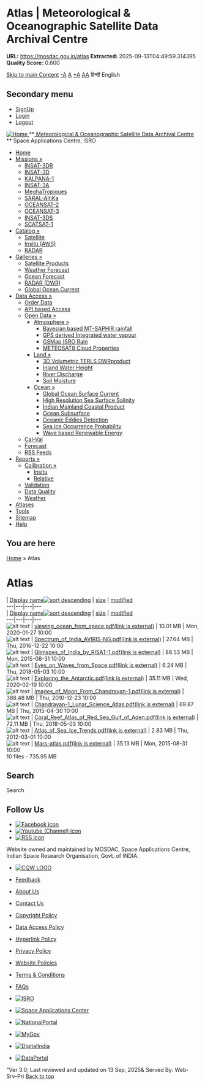 # Atlas | Meteorological & Oceanographic Satellite Data Archival Centre

**URL:** https://mosdac.gov.in/atlas
**Extracted:** 2025-09-13T04:49:59.314395
**Quality Score:** 0.600

[Skip to main Content](https://mosdac.gov.in/atlas#main-content "Skip to main Content")
[-A](javascript:;) [A](javascript:;) [+A](javascript:;)
[A](javascript:drupalHighContrast.enableStyles\(\))[A](javascript:drupalHighContrast.disableStyles\(\))
हिन्दी English
## Secondary menu
  * [SignUp](https://mosdac.gov.in/internal/registration)
  * [Login](https://mosdac.gov.in/internal/uops)
  * [Logout](https://mosdac.gov.in/internal/logout)

[ ![Home](https://mosdac.gov.in/sites/default/files/mosdac_small.png) ](https://mosdac.gov.in/ "Home")
**[ Meteorological & Oceanographic Satellite Data Archival Centre](https://mosdac.gov.in/ "Home") **
Space Applications Centre, ISRO 
  * [Home](https://mosdac.gov.in/)
  * [Missions »](https://mosdac.gov.in/atlas)
    * [INSAT-3DR](https://mosdac.gov.in/insat-3dr)
    * [INSAT-3D](https://mosdac.gov.in/insat-3d)
    * [KALPANA-1](https://mosdac.gov.in/kalpana-1)
    * [INSAT-3A](https://mosdac.gov.in/insat-3a)
    * [MeghaTropiques](https://mosdac.gov.in/megha-tropiques)
    * [SARAL-AltiKa](https://mosdac.gov.in/saral-altika)
    * [OCEANSAT-2](https://mosdac.gov.in/oceansat-2)
    * [OCEANSAT-3](https://mosdac.gov.in/oceansat-3)
    * [INSAT-3DS](https://mosdac.gov.in/insat-3ds)
    * [SCATSAT-1](https://mosdac.gov.in/scatsat-1)
  * [Catalog »](https://mosdac.gov.in/atlas)
    * [Satellite](https://mosdac.gov.in/internal/catalog-satellite)
    * [Insitu (AWS)](https://mosdac.gov.in/internal/catalog-insitu)
    * [RADAR](https://mosdac.gov.in/internal/catalog-radar)
  * [Galleries »](https://mosdac.gov.in/atlas)
    * [Satellite Products](https://mosdac.gov.in/internal/gallery)
    * [Weather Forecast](https://mosdac.gov.in/internal/gallery/weather)
    * [Ocean Forecast](https://mosdac.gov.in/internal/gallery/ocean)
    * [RADAR (DWR)](https://mosdac.gov.in/internal/gallery/dwr)
    * [Global Ocean Current](https://mosdac.gov.in/internal/gallery/current)
  * [Data Access »](https://mosdac.gov.in/atlas)
    * [Order Data](https://mosdac.gov.in/internal/uops)
    * [API based Access](https://mosdac.gov.in/downloadapi-manual)
    * [Open Data »](https://mosdac.gov.in/atlas)
      * [Atmosphere »](https://mosdac.gov.in/atlas)
        * [Bayesian based MT-SAPHIR rainfall](https://mosdac.gov.in/bayesian-based-mt-saphir-rainfall)
        * [GPS derived Integrated water vapour](https://mosdac.gov.in/gps-derived-integrated-water-vapour)
        * [GSMap ISRO Rain](https://mosdac.gov.in/gsmap-isro-rain)
        * [METEOSAT8 Cloud Properties](https://mosdac.gov.in/meteosat8-cloud-properties)
      * [Land »](https://mosdac.gov.in/atlas)
        * [3D Volumetric TERLS DWRproduct](https://mosdac.gov.in/3d-volumetric-terls-dwrproduct)
        * [Inland Water Height](https://mosdac.gov.in/inland-water-height)
        * [River Discharge](https://mosdac.gov.in/river-discharge)
        * [Soil Moisture](https://mosdac.gov.in/soil-moisture-0)
      * [Ocean »](https://mosdac.gov.in/atlas)
        * [Global Ocean Surface Current](https://mosdac.gov.in/global-ocean-surface-current)
        * [High Resolution Sea Surface Salinity](https://mosdac.gov.in/high-resolution-sea-surface-salinity)
        * [Indian Mainland Coastal Product](https://mosdac.gov.in/indian-mainland-coastal-product)
        * [Ocean Subsurface](https://mosdac.gov.in/ocean-subsurface)
        * [Oceanic Eddies Detection](https://mosdac.gov.in/oceanic-eddies-detection)
        * [Sea Ice Occurrence Probability](https://mosdac.gov.in/sea-ice-occurrence-probability)
        * [Wave based Renewable Energy](https://mosdac.gov.in/wave-based-renewable-energy)
    * [Cal-Val](https://mosdac.gov.in/internal/calval-data)
    * [Forecast](https://mosdac.gov.in/internal/forecast-menu)
    * [RSS Feeds](https://mosdac.gov.in/rss-feed "ISROCast")
  * [Reports »](https://mosdac.gov.in/atlas)
    * [Calibration »](https://mosdac.gov.in/atlas)
      * [Insitu](https://mosdac.gov.in/insitu)
      * [Relative](https://mosdac.gov.in/calibration-reports)
    * [Validation](https://mosdac.gov.in/validation-reports)
    * [Data Quality](https://mosdac.gov.in/data-quality)
    * [Weather](https://mosdac.gov.in/weather-reports)
  * [Atlases](https://mosdac.gov.in/atlases)
  * [Tools](https://mosdac.gov.in/tools)
  * [Sitemap](https://mosdac.gov.in/sitemap)
  * [Help](https://mosdac.gov.in/help)


## You are here
[Home](https://mosdac.gov.in/) » Atlas
# Atlas
| [Display name![sort descending](https://mosdac.gov.in/misc/arrow-desc.png)](https://mosdac.gov.in/atlas?sort=desc&order=Display%20name "sort by Display name") | [size](https://mosdac.gov.in/atlas?sort=asc&order=size "sort by size") | [modified](https://mosdac.gov.in/atlas?sort=asc&order=modified "sort by modified")  
---|---|---|---  
| [Display name![sort descending](https://mosdac.gov.in/misc/arrow-desc.png)](https://mosdac.gov.in/atlas?sort=desc&order=Display%20name "sort by Display name") | [size](https://mosdac.gov.in/atlas?sort=asc&order=size "sort by size") | [modified](https://mosdac.gov.in/atlas?sort=asc&order=modified "sort by modified")  
---|---|---|---  
![alt text](https://mosdac.gov.in/sites/all/modules/filebrowser/icons/application-pdf.png) | [viewing_ocean_from_space.pdf(link is external)](https://mosdac.gov.in/filebrowser/download/32) | 10.01 MB | Mon, 2020-01-27 10:00  
![alt text](https://mosdac.gov.in/sites/all/modules/filebrowser/icons/application-pdf.png) | [Spectrum_of_India_AVIRIS-NG.pdf(link is external)](https://mosdac.gov.in/filebrowser/download/31) | 27.64 MB | Thu, 2016-12-22 10:00  
![alt text](https://mosdac.gov.in/sites/all/modules/filebrowser/icons/application-pdf.png) | [Glimspes_of_India_by_RISAT-1.pdf(link is external)](https://mosdac.gov.in/filebrowser/download/30) | 88.53 MB | Mon, 2015-08-31 10:00  
![alt text](https://mosdac.gov.in/sites/all/modules/filebrowser/icons/application-pdf.png) | [Eyes_on_Waves_from_Space.pdf(link is external)](https://mosdac.gov.in/filebrowser/download/29) | 6.24 MB | Thu, 2018-05-03 10:00  
![alt text](https://mosdac.gov.in/sites/all/modules/filebrowser/icons/application-pdf.png) | [Exploring_the_Antarctic.pdf(link is external)](https://mosdac.gov.in/filebrowser/download/28) | 35.11 MB | Wed, 2020-02-19 10:00  
![alt text](https://mosdac.gov.in/sites/all/modules/filebrowser/icons/application-pdf.png) | [Images_of_Moon_From_Chandrayan-1.pdf(link is external)](https://mosdac.gov.in/filebrowser/download/27) | 388.48 MB | Thu, 2010-12-23 10:00  
![alt text](https://mosdac.gov.in/sites/all/modules/filebrowser/icons/application-pdf.png) | [Chandrayan-1_Lunar_Science_Atlas.pdf(link is external)](https://mosdac.gov.in/filebrowser/download/26) | 69.87 MB | Thu, 2015-04-30 10:00  
![alt text](https://mosdac.gov.in/sites/all/modules/filebrowser/icons/application-pdf.png) | [Coral_Reef_Atlas_of_Red_Sea_Gulf_of_Aden.pdf(link is external)](https://mosdac.gov.in/filebrowser/download/25) | 72.11 MB | Thu, 2018-05-03 10:00  
![alt text](https://mosdac.gov.in/sites/all/modules/filebrowser/icons/application-pdf.png) | [Atlas_of_Sea_Ice_Trends.pdf(link is external)](https://mosdac.gov.in/filebrowser/download/24) | 2.83 MB | Thu, 2012-03-01 10:00  
![alt text](https://mosdac.gov.in/sites/all/modules/filebrowser/icons/application-pdf.png) | [Mars-atlas.pdf(link is external)](https://mosdac.gov.in/filebrowser/download/23) | 35.13 MB | Mon, 2015-08-31 10:00  
10 files - 735.95 MB
## Search
Search 
## Follow Us
  * [![Facebook icon](https://mosdac.gov.in/sites/all/modules/social_media_links/libraries/elegantthemes/PNG/facebook.png)](https://www.facebook.com/mosdac.sac.isro "Facebook")
  * [![Youtube \(Channel\) icon](https://mosdac.gov.in/sites/all/modules/social_media_links/libraries/elegantthemes/PNG/youtube.png)](http://www.youtube.com/channel/UCDVkai9WIgY2ZgrlF_08Yeg "Youtube \(Channel\)")
  * [![RSS icon](https://mosdac.gov.in/sites/all/modules/social_media_links/libraries/elegantthemes/PNG/rss.png)](https://mosdac.gov.in/rss.xml "RSS")


Website owned and maintained by MOSDAC, Space Applications Centre, Indian Space Research Organisation, Govt. of INDIA.
  * [![CQW LOGO](https://mosdac.gov.in/docs/cqw_logo.gif)](https://mosdac.gov.in/docs/STQC.pdf "Quality Certificate")


  * [Feedback](https://mosdac.gov.in/mosdac-feedback)
  * [About Us](https://mosdac.gov.in/about-us)
  * [Contact Us](https://mosdac.gov.in/contact-us)
  * [Copyright Policy](https://mosdac.gov.in/copyright-policy)
  * [Data Access Policy](https://mosdac.gov.in/data-access-policy)
  * [Hyperlink Policy](https://mosdac.gov.in/hyperlink-policy)
  * [Privacy Policy](https://mosdac.gov.in/privacy-policy)
  * [Website Policies](https://mosdac.gov.in/website-policies)
  * [Terms & Conditions](https://mosdac.gov.in/terms-conditions)
  * [FAQs](https://mosdac.gov.in/faq-page)


  * [![ISRO](https://mosdac.gov.in/sites/default/files/styles/thumbnail/public/logo-transparent.png?itok=IUS20l-w)](http://www.isro.gov.in)
  * [![Space Applications Center](https://mosdac.gov.in/sites/default/files/styles/thumbnail/public/saclogo.png?itok=_Jv4AuIn)](http://www.sac.gov.in)
  * [![NationalPortal](https://mosdac.gov.in/sites/default/files/styles/thumbnail/public/india-gov_0.png?itok=yssAPH3m)](http://www.india.gov.in)
  * [![MyGov](https://mosdac.gov.in/sites/default/files/styles/thumbnail/public/mygov_0.png?itok=Po-dzdT3)](http://mygov.in/)
  * [![DigitalIndia](https://mosdac.gov.in/sites/default/files/styles/thumbnail/public/digital-india_0.png?itok=ntlP7atE)](http://www.digitalindia.gov.in/)
  * [![DataPortal](https://mosdac.gov.in/sites/default/files/styles/thumbnail/public/data-gov.png?itok=qYA78FgB)](http://data.gov.in)


"Ver 3.0; Last reviewed and updated on 13 Sep, 2025& Served By: Web-Srv-Pri
[](https://mosdac.gov.in/atlas "Previous")[](https://mosdac.gov.in/atlas "Next")
[](https://mosdac.gov.in/atlas)
[](https://mosdac.gov.in/atlas "Previous")[](https://mosdac.gov.in/atlas "Next")
[](https://mosdac.gov.in/atlas "Close")[](https://mosdac.gov.in/atlas)[](https://mosdac.gov.in/atlas)[](https://mosdac.gov.in/atlas "Pause Slideshow")[](https://mosdac.gov.in/atlas "Play Slideshow")
[Back to top](https://mosdac.gov.in/atlas#top)
